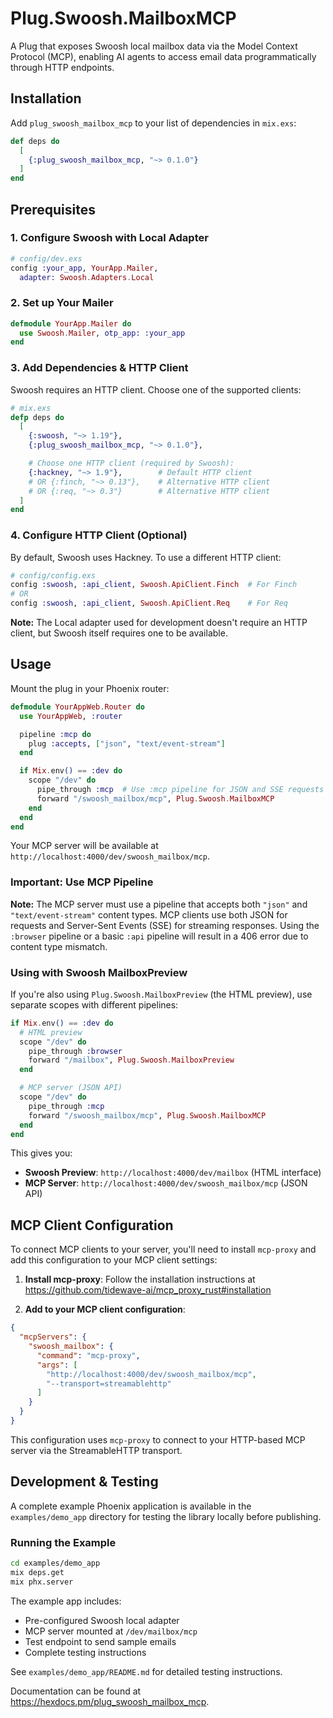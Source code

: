 # Plug.Swoosh.MailboxMCP

A Plug that exposes Swoosh local mailbox data via the Model Context Protocol (MCP), enabling AI agents to access email data programmatically through HTTP endpoints.

## Installation

Add `plug_swoosh_mailbox_mcp` to your list of dependencies in `mix.exs`:

```elixir
def deps do
  [
    {:plug_swoosh_mailbox_mcp, "~> 0.1.0"}
  ]
end
```

## Prerequisites

### 1. Configure Swoosh with Local Adapter

```elixir
# config/dev.exs
config :your_app, YourApp.Mailer,
  adapter: Swoosh.Adapters.Local
```

### 2. Set up Your Mailer

```elixir
defmodule YourApp.Mailer do
  use Swoosh.Mailer, otp_app: :your_app
end
```

### 3. Add Dependencies & HTTP Client

Swoosh requires an HTTP client. Choose one of the supported clients:

```elixir
# mix.exs
defp deps do
  [
    {:swoosh, "~> 1.19"},
    {:plug_swoosh_mailbox_mcp, "~> 0.1.0"},

    # Choose one HTTP client (required by Swoosh):
    {:hackney, "~> 1.9"},        # Default HTTP client
    # OR {:finch, "~> 0.13"},    # Alternative HTTP client
    # OR {:req, "~> 0.3"}        # Alternative HTTP client
  ]
end
```

### 4. Configure HTTP Client (Optional)

By default, Swoosh uses Hackney. To use a different HTTP client:

```elixir
# config/config.exs
config :swoosh, :api_client, Swoosh.ApiClient.Finch  # For Finch
# OR
config :swoosh, :api_client, Swoosh.ApiClient.Req    # For Req
```

**Note:** The Local adapter used for development doesn't require an HTTP client, but Swoosh itself requires one to be available.

## Usage

Mount the plug in your Phoenix router:

```elixir
defmodule YourAppWeb.Router do
  use YourAppWeb, :router

  pipeline :mcp do
    plug :accepts, ["json", "text/event-stream"]
  end

  if Mix.env() == :dev do
    scope "/dev" do
      pipe_through :mcp  # Use :mcp pipeline for JSON and SSE requests
      forward "/swoosh_mailbox/mcp", Plug.Swoosh.MailboxMCP
    end
  end
end
```

Your MCP server will be available at `http://localhost:4000/dev/swoosh_mailbox/mcp`.

### Important: Use MCP Pipeline

**Note:** The MCP server must use a pipeline that accepts both `"json"` and `"text/event-stream"` content types. MCP clients use both JSON for requests and Server-Sent Events (SSE) for streaming responses. Using the `:browser` pipeline or a basic `:api` pipeline will result in a 406 error due to content type mismatch.

### Using with Swoosh MailboxPreview

If you're also using `Plug.Swoosh.MailboxPreview` (the HTML preview), use separate scopes with different pipelines:

```elixir
if Mix.env() == :dev do
  # HTML preview
  scope "/dev" do
    pipe_through :browser
    forward "/mailbox", Plug.Swoosh.MailboxPreview
  end

  # MCP server (JSON API)
  scope "/dev" do
    pipe_through :mcp
    forward "/swoosh_mailbox/mcp", Plug.Swoosh.MailboxMCP
  end
end
```

This gives you:
- **Swoosh Preview**: `http://localhost:4000/dev/mailbox` (HTML interface)
- **MCP Server**: `http://localhost:4000/dev/swoosh_mailbox/mcp` (JSON API)

## MCP Client Configuration

To connect MCP clients to your server, you'll need to install `mcp-proxy` and add this configuration to your MCP client settings:

1. **Install mcp-proxy**: Follow the installation instructions at <https://github.com/tidewave-ai/mcp_proxy_rust#installation>

2. **Add to your MCP client configuration**:

```json
{
  "mcpServers": {
    "swoosh_mailbox": {
      "command": "mcp-proxy",
      "args": [
        "http://localhost:4000/dev/swoosh_mailbox/mcp",
        "--transport=streamablehttp"
      ]
    }
  }
}
```

This configuration uses `mcp-proxy` to connect to your HTTP-based MCP server via the StreamableHTTP transport.

## Development & Testing

A complete example Phoenix application is available in the `examples/demo_app` directory for testing the library locally before publishing.

### Running the Example

```bash
cd examples/demo_app
mix deps.get
mix phx.server
```

The example app includes:
- Pre-configured Swoosh local adapter
- MCP server mounted at `/dev/mailbox/mcp`
- Test endpoint to send sample emails
- Complete testing instructions

See `examples/demo_app/README.md` for detailed testing instructions.

Documentation can be found at <https://hexdocs.pm/plug_swoosh_mailbox_mcp>.
